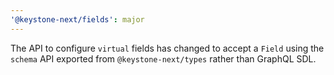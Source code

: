 ```yaml
---
'@keystone-next/fields': major
---
```


The API to configure `virtual` fields has changed to accept a `Field` using the `schema` API exported from `@keystone-next/types` rather than GraphQL SDL. 
